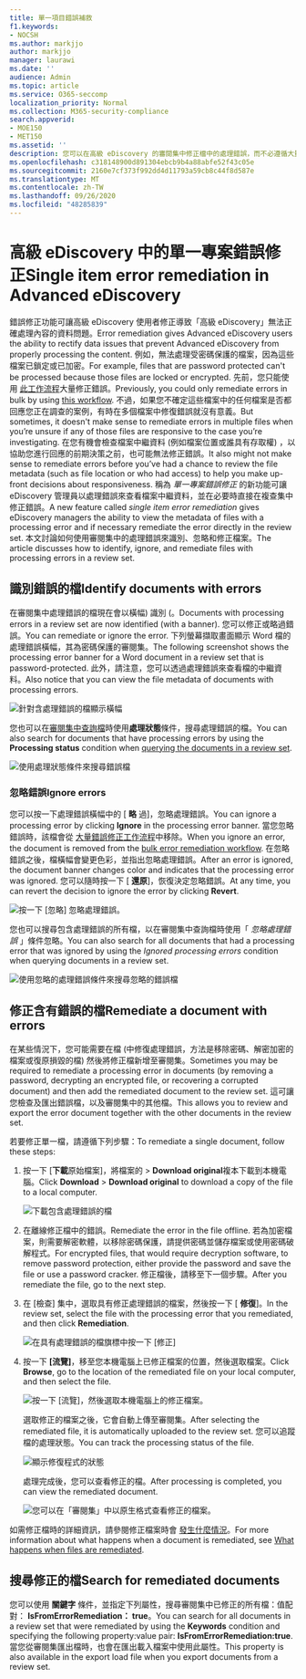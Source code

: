 ```yaml
---
title: 單一項目錯誤補救
f1.keywords:
- NOCSH
ms.author: markjjo
author: markjjo
manager: laurawi
ms.date: ''
audience: Admin
ms.topic: article
ms.service: O365-seccomp
localization_priority: Normal
ms.collection: M365-security-compliance
search.appverid:
- MOE150
- MET150
ms.assetid: ''
description: 您可以在高級 eDiscovery 的審閱集中修正檔中的處理錯誤，而不必遵循大量的錯誤修正程式。
ms.openlocfilehash: c318148900d891304ebcb9b4a88abfe52f43c05e
ms.sourcegitcommit: 2160e7cf373f992dd4d11793a59cb8c44f8d587e
ms.translationtype: MT
ms.contentlocale: zh-TW
ms.lasthandoff: 09/26/2020
ms.locfileid: "48285839"
---
```

# <a name="single-item-error-remediation-in-advanced-ediscovery"></a><span data-ttu-id="d6e1b-103">高級 eDiscovery 中的單一專案錯誤修正</span><span class="sxs-lookup"><span data-stu-id="d6e1b-103">Single item error remediation in Advanced eDiscovery</span></span>

<span data-ttu-id="d6e1b-104">錯誤修正功能可讓高級 eDiscovery 使用者修正導致「高級 eDiscovery」無法正確處理內容的資料問題。</span><span class="sxs-lookup"><span data-stu-id="d6e1b-104">Error remediation gives Advanced eDiscovery users the ability to rectify data issues that prevent Advanced eDiscovery from properly processing the content.</span></span> <span data-ttu-id="d6e1b-105">例如，無法處理受密碼保護的檔案，因為這些檔案已鎖定或已加密。</span><span class="sxs-lookup"><span data-stu-id="d6e1b-105">For example, files that are password protected can't be processed because those files are locked or encrypted.</span></span> <span data-ttu-id="d6e1b-106">先前，您只能使用 [此工作流程](error-remediation-when-processing-data-in-advanced-ediscovery.md)大量修正錯誤。</span><span class="sxs-lookup"><span data-stu-id="d6e1b-106">Previously, you could only remediate errors in bulk by using [this workflow](error-remediation-when-processing-data-in-advanced-ediscovery.md).</span></span> <span data-ttu-id="d6e1b-107">不過，如果您不確定這些檔案中的任何檔案是否都回應您正在調查的案例，有時在多個檔案中修復錯誤就沒有意義。</span><span class="sxs-lookup"><span data-stu-id="d6e1b-107">But sometimes, it doesn't make sense to remediate errors in multiple files when you’re unsure if any of those files are responsive to the case you’re investigating.</span></span> <span data-ttu-id="d6e1b-108">在您有機會檢查檔案中繼資料 (例如檔案位置或誰具有存取權) ，以協助您進行回應的前期決策之前，也可能無法修正錯誤。</span><span class="sxs-lookup"><span data-stu-id="d6e1b-108">It also might not make sense to remediate errors before you’ve had a chance to review the file metadata (such as file location or who had access) to help you make up-front decisions about responsiveness.</span></span> <span data-ttu-id="d6e1b-109">稱為 *單一專案錯誤修正* 的新功能可讓 eDiscovery 管理員以處理錯誤來查看檔案中繼資料，並在必要時直接在複查集中修正錯誤。</span><span class="sxs-lookup"><span data-stu-id="d6e1b-109">A new feature called *single item error remediation* gives eDiscovery managers the ability to view the metadata of files with a processing error and if necessary remediate the error directly in the review set.</span></span> <span data-ttu-id="d6e1b-110">本文討論如何使用審閱集中的處理錯誤來識別、忽略和修正檔案。</span><span class="sxs-lookup"><span data-stu-id="d6e1b-110">The article discusses how to identify, ignore, and remediate files with processing errors in a review set.</span></span>

## <a name="identify-documents-with-errors"></a><span data-ttu-id="d6e1b-111">識別錯誤的檔</span><span class="sxs-lookup"><span data-stu-id="d6e1b-111">Identify documents with errors</span></span>

<span data-ttu-id="d6e1b-112">在審閱集中處理錯誤的檔現在會以橫幅) 識別 (。</span><span class="sxs-lookup"><span data-stu-id="d6e1b-112">Documents with processing errors in a review set are now identified (with a banner).</span></span> <span data-ttu-id="d6e1b-113">您可以修正或略過錯誤。</span><span class="sxs-lookup"><span data-stu-id="d6e1b-113">You can remediate or ignore the error.</span></span> <span data-ttu-id="d6e1b-114">下列螢幕擷取畫面顯示 Word 檔的處理錯誤橫幅，其為密碼保護的審閱集。</span><span class="sxs-lookup"><span data-stu-id="d6e1b-114">The following screenshot shows the processing error banner for a Word document in a review set that is password-protected.</span></span> <span data-ttu-id="d6e1b-115">此外，請注意，您可以透過處理錯誤來查看檔的中繼資料。</span><span class="sxs-lookup"><span data-stu-id="d6e1b-115">Also notice that you can view the file metadata of documents with processing errors.</span></span>

![針對含處理錯誤的檔顯示橫幅](../media/SIERimage1.png)

<span data-ttu-id="d6e1b-117">您也可以在[審閱集中查詢檔](review-set-search.md)時使用**處理狀態**條件，搜尋處理錯誤的檔。</span><span class="sxs-lookup"><span data-stu-id="d6e1b-117">You can also search for documents that have processing errors by using the **Processing status** condition when [querying the documents in a review set](review-set-search.md).</span></span>

![使用處理狀態條件來搜尋錯誤檔](../media/SIERimage2.png)

### <a name="ignore-errors"></a><span data-ttu-id="d6e1b-119">忽略錯誤</span><span class="sxs-lookup"><span data-stu-id="d6e1b-119">Ignore errors</span></span>

<span data-ttu-id="d6e1b-120">您可以按一下處理錯誤橫幅中的 [ **略** 過]，忽略處理錯誤。</span><span class="sxs-lookup"><span data-stu-id="d6e1b-120">You can ignore a processing error by clicking **Ignore** in the processing error banner.</span></span> <span data-ttu-id="d6e1b-121">當您忽略錯誤時，該檔會從 [大量錯誤修正工作流程](error-remediation-when-processing-data-in-advanced-ediscovery.md)中移除。</span><span class="sxs-lookup"><span data-stu-id="d6e1b-121">When you ignore an error, the document is removed from the [bulk error remediation workflow](error-remediation-when-processing-data-in-advanced-ediscovery.md).</span></span> <span data-ttu-id="d6e1b-122">在忽略錯誤之後，檔橫幅會變更色彩，並指出忽略處理錯誤。</span><span class="sxs-lookup"><span data-stu-id="d6e1b-122">After an error is ignored, the document banner changes color and indicates that the processing error was ignored.</span></span> <span data-ttu-id="d6e1b-123">您可以隨時按一下 [ **還原**]，恢復決定忽略錯誤。</span><span class="sxs-lookup"><span data-stu-id="d6e1b-123">At any time, you can revert the decision to ignore the error by clicking **Revert**.</span></span>

![按一下 [忽略] 忽略處理錯誤。](../media/SIERimage3.png)

<span data-ttu-id="d6e1b-125">您也可以搜尋包含處理錯誤的所有檔，以在審閱集中查詢檔時使用「 *忽略處理錯誤* 」條件忽略。</span><span class="sxs-lookup"><span data-stu-id="d6e1b-125">You can also search for all documents that had a processing error that was ignored by using the *Ignored processing errors* condition when querying documents in a review set.</span></span>

![使用忽略的處理錯誤條件來搜尋忽略的錯誤檔](../media/SIERimage4.png)

## <a name="remediate-a-document-with-errors"></a><span data-ttu-id="d6e1b-127">修正含有錯誤的檔</span><span class="sxs-lookup"><span data-stu-id="d6e1b-127">Remediate a document with errors</span></span>

<span data-ttu-id="d6e1b-128">在某些情況下，您可能需要在檔 (中修復處理錯誤，方法是移除密碼、解密加密的檔案或復原損毀的檔) 然後將修正檔新增至審閱集。</span><span class="sxs-lookup"><span data-stu-id="d6e1b-128">Sometimes you may be required to remediate a processing error in documents (by removing a password, decrypting an encrypted file, or recovering a corrupted document) and then add the remediated document to the review set.</span></span> <span data-ttu-id="d6e1b-129">這可讓您檢查及匯出錯誤檔，以及審閱集中的其他檔。</span><span class="sxs-lookup"><span data-stu-id="d6e1b-129">This allows you to review and export the error document together with the other documents in the review set.</span></span> 

<span data-ttu-id="d6e1b-130">若要修正單一檔，請遵循下列步驟：</span><span class="sxs-lookup"><span data-stu-id="d6e1b-130">To remediate a single document, follow these steps:</span></span>

1. <span data-ttu-id="d6e1b-131">按一下 [**下載**原始檔案]，將檔案的  >  **Download original**複本下載到本機電腦。</span><span class="sxs-lookup"><span data-stu-id="d6e1b-131">Click **Download** > **Download original** to download a copy of the file to a local computer.</span></span>

   ![下載包含處理錯誤的檔](../media/SIERimage5.png)

2. <span data-ttu-id="d6e1b-133">在離線修正檔中的錯誤。</span><span class="sxs-lookup"><span data-stu-id="d6e1b-133">Remediate the error in the file offline.</span></span> <span data-ttu-id="d6e1b-134">若為加密檔案，則需要解密軟體，以移除密碼保護，請提供密碼並儲存檔案或使用密碼破解程式。</span><span class="sxs-lookup"><span data-stu-id="d6e1b-134">For encrypted files, that would require decryption software, to remove password protection, either provide the password and save the file or use a password cracker.</span></span> <span data-ttu-id="d6e1b-135">修正檔後，請移至下一個步驟。</span><span class="sxs-lookup"><span data-stu-id="d6e1b-135">After you remediate the file, go to the next step.</span></span>

3. <span data-ttu-id="d6e1b-136">在 [檢查] 集中，選取具有修正處理錯誤的檔案，然後按一下 [ **修復**]。</span><span class="sxs-lookup"><span data-stu-id="d6e1b-136">In the review set, select the file with the processing error that you remediated, and then  click **Remediation**.</span></span>

   ![在具有處理錯誤的檔旗標中按一下 [修正]](../media/SIERimage6.png)


4. <span data-ttu-id="d6e1b-138">按一下 **[流覽]**，移至您本機電腦上已修正檔案的位置，然後選取檔案。</span><span class="sxs-lookup"><span data-stu-id="d6e1b-138">Click **Browse**, go to the location of the remediated file on your local computer, and then select the file.</span></span>

   ![按一下 [流覽]，然後選取本機電腦上的修正檔案。](../media/SIERimage7.png)

    <span data-ttu-id="d6e1b-140">選取修正的檔案之後，它會自動上傳至審閱集。</span><span class="sxs-lookup"><span data-stu-id="d6e1b-140">After selecting the remediated file, it is automatically uploaded to the review set.</span></span> <span data-ttu-id="d6e1b-141">您可以追蹤檔的處理狀態。</span><span class="sxs-lookup"><span data-stu-id="d6e1b-141">You can track the processing status of the file.</span></span>

    ![顯示修復程式的狀態](../media/SIERimage8.png)

   <span data-ttu-id="d6e1b-143">處理完成後，您可以查看修正的檔。</span><span class="sxs-lookup"><span data-stu-id="d6e1b-143">After processing is completed, you can view the remediated document.</span></span>

    ![您可以在「審閱集」中以原生格式查看修正的檔案。](../media/SIERimage9.png)

<span data-ttu-id="d6e1b-145">如需修正檔時的詳細資訊，請參閱修正檔案時會 [發生什麼情況](error-remediation.md#what-happens-when-files-are-remediated)。</span><span class="sxs-lookup"><span data-stu-id="d6e1b-145">For more information about what happens when a document is remediated, see [What happens when files are remediated](error-remediation.md#what-happens-when-files-are-remediated).</span></span>

## <a name="search-for-remediated-documents"></a><span data-ttu-id="d6e1b-146">搜尋修正的檔</span><span class="sxs-lookup"><span data-stu-id="d6e1b-146">Search for remediated documents</span></span>

<span data-ttu-id="d6e1b-147">您可以使用 **關鍵字** 條件，並指定下列屬性，搜尋審閱集中已修正的所有檔：值配對： **IsFromErrorRemediation： true**。</span><span class="sxs-lookup"><span data-stu-id="d6e1b-147">You can search for all documents in a review set that were remediated by using the **Keywords** condition and specifying the following property:value pair: **IsFromErrorRemediation:true**.</span></span> <span data-ttu-id="d6e1b-148">當您從審閱集匯出檔時，也會在匯出載入檔案中使用此屬性。</span><span class="sxs-lookup"><span data-stu-id="d6e1b-148">This property is also available in the export load file when you export documents from a review set.</span></span>
